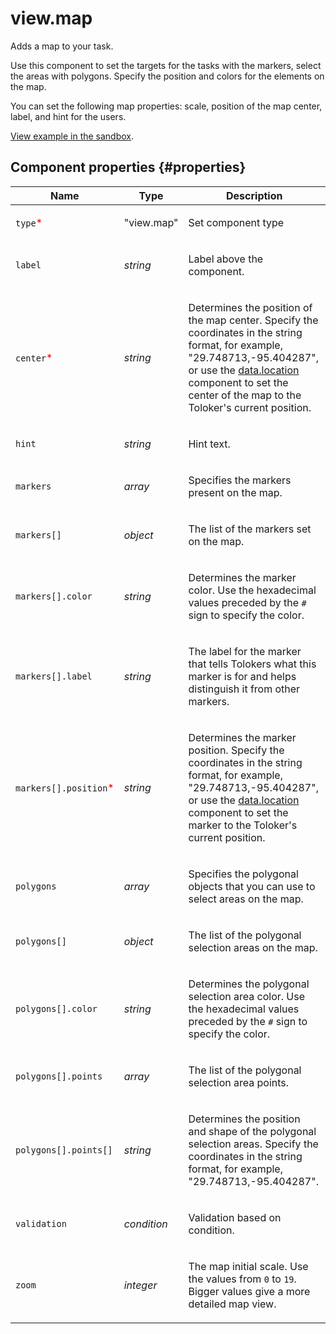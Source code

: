 # view.map

Adds a map to your task.

Use this component to set the targets for the tasks with the markers, select the areas with polygons. Specify the position and colors for the elements on the map.

You can set the following map properties: scale, position of the map center, label, and hint for the users.

[View example in the sandbox](https://clck.ru/bmsjT).

## Component properties {#properties}

| Name                                                   | Type        | Description                                                                                                                                                                                                                                                            |
| ------------------------------------------------------ | ----------- | ---------------------------------------------------------------------------------------------------------------------------------------------------------------------------------------------------------------------------------------------------------------------- |
| `type`<span style="color: red">\*</span>               | "view.map"  | <p>Set component type</p>                                                                                                                                                                                                                                              |
| `label`                                                | _string_    | <p>Label above the component.</p>                                                                                                                                                                                                                                      |
| `center`<span style="color: red">\*</span>             | _string_    | <p>Determines the position of the map center. Specify the coordinates in the string format, for example, "29.748713,-95.404287", or use the <a href="data.location.md">data.location</a> component to set the center of the map to the Toloker's current position.</p> |
| `hint`                                                 | _string_    | <p>Hint text.</p>                                                                                                                                                                                                                                                      |
| `markers`                                              | _array_     | <p>Specifies the markers present on the map.</p>                                                                                                                                                                                                                       |
| `markers[]`                                            | _object_    | <p>The list of the markers set on the map.</p>                                                                                                                                                                                                                         |
| `markers[].color`                                      | _string_    | <p>Determines the marker color. Use the hexadecimal values preceded by the `#` sign to specify the color.</p>                                                                                                                                                          |
| `markers[].label`                                      | _string_    | <p>The label for the marker that tells Tolokers what this marker is for and helps distinguish it from other markers.</p>                                                                                                                                               |
| `markers[].position`<span style="color: red">\*</span> | _string_    | <p>Determines the marker position. Specify the coordinates in the string format, for example, "29.748713,-95.404287", or use the <a href="data.location.md">data.location</a> component to set the marker to the Toloker's current position.</p>                       |
| `polygons`                                             | _array_     | <p>Specifies the polygonal objects that you can use to select areas on the map.</p>                                                                                                                                                                                    |
| `polygons[]`                                           | _object_    | <p>The list of the polygonal selection areas on the map.</p>                                                                                                                                                                                                           |
| `polygons[].color`                                     | _string_    | <p>Determines the polygonal selection area color. Use the hexadecimal values preceded by the `#` sign to specify the color.</p>                                                                                                                                        |
| `polygons[].points`                                    | _array_     | <p>The list of the polygonal selection area points.</p>                                                                                                                                                                                                                |
| `polygons[].points[]`                                  | _string_    | <p>Determines the position and shape of the polygonal selection areas. Specify the coordinates in the string format, for example, "29.748713,-95.404287".</p>                                                                                                          |
| `validation`                                           | _condition_ | <p>Validation based on condition.</p>                                                                                                                                                                                                                                  |
| `zoom`                                                 | _integer_   | <p>The map initial scale. Use the values from `0` to `19`. Bigger values give a more detailed map view.</p>                                                                                                                                                            |
